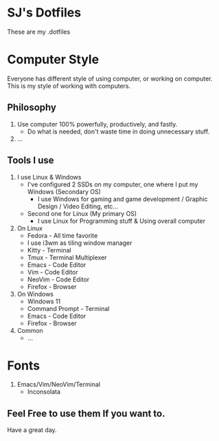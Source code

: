 # SJ's Dotfiles
These are my .dotfiles

# Computer Style
Everyone has different style of using computer, or working on computer.
This is my style of working with computers.

## Philosophy
1. Use computer 100% powerfully, productively, and fastly.
    - Do what is needed, don't waste time in doing unnecessary stuff.
2. ...

## Tools I use
1. I use Linux & Windows
    - I've configured 2 SSDs on my computer, one where I put my Windows (Secondary OS)
        - I use Windows for gaming and game development / Graphic Design / Video Editing, etc...
    - Second one for Linux (My primary OS)
        - I use Linux for Programming stuff & Using overall computer
2. On Linux
    - Fedora - All time favorite
    - I use i3wm as tiling window manager
    - Kitty - Terminal
    - Tmux - Terminal Multiplexer
    - Emacs - Code Editor
    - Vim - Code Editor
    - NeoVim - Code Editor
    - Firefox - Browser
3. On Windows
    - Windows 11
    - Command Prompt - Terminal
    - Emacs - Code Editor
    - Firefox - Browser
4. Common
    - ...

# Fonts
1. Emacs/Vim/NeoVim/Terminal
    - Inconsolata

## Feel Free to use them If you want to.
Have a great day.



